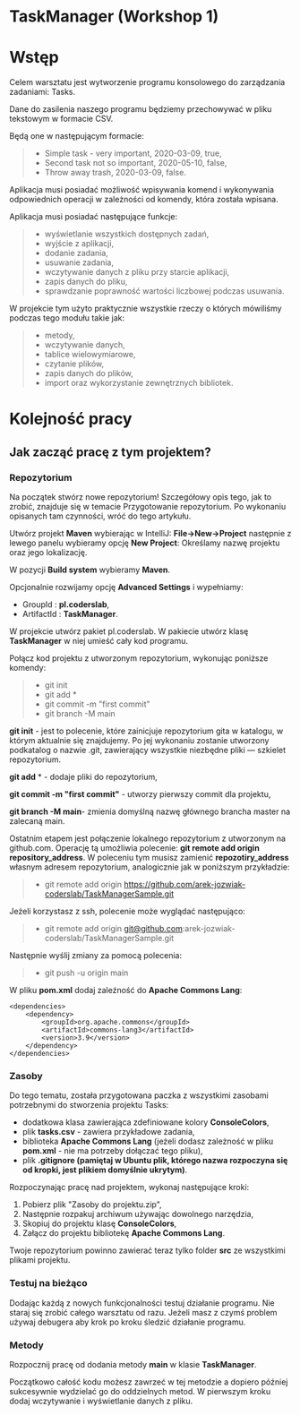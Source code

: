# TaskManager (Workshop 1)

# Wstęp
Celem warsztatu jest wytworzenie programu konsolowego do zarządzania zadaniami: Tasks.

Dane do zasilenia naszego programu będziemy przechowywać w pliku tekstowym w formacie CSV.

Będą one w następującym formacie:

> - Simple task - very important, 2020-03-09, true,
> - Second task not so important, 2020-05-10, false,
> - Throw away trash, 2020-03-09, false.

Aplikacja musi posiadać możliwość wpisywania komend i wykonywania odpowiednich operacji w zależności od komendy, która została wpisana.

Aplikacja musi posiadać następujące funkcje:

> - wyświetlanie wszystkich dostępnych zadań,
> - wyjście z aplikacji,
> - dodanie zadania,
> - usuwanie zadania,
> - wczytywanie danych z pliku przy starcie aplikacji,
> - zapis danych do pliku,
> - sprawdzanie poprawność wartości liczbowej podczas usuwania.

W projekcie tym użyto praktycznie wszystkie rzeczy o których mówiliśmy podczas tego modułu takie jak:

> - metody,
> - wczytywanie danych,
> - tablice wielowymiarowe,
> - czytanie plików,
> - zapis danych do plików,
> - import oraz wykorzystanie zewnętrznych bibliotek.

# Kolejność pracy

## Jak zacząć pracę z tym projektem?

### Repozytorium
Na początek stwórz nowe repozytorium! Szczegółowy opis tego, jak to zrobić, znajduje się w temacie Przygotowanie repozytorium. Po wykonaniu opisanych tam czynności, wróć do tego artykułu.

Utwórz projekt **Maven** wybierając w IntelliJ: **File->New->Project** następnie z lewego panelu wybieramy opcję **New Project**:
Określamy nazwę projektu oraz jego lokalizację.

W pozycji **Build system** wybieramy **Maven**.

Opcjonalnie rozwijamy opcję **Advanced Settings** i wypełniamy:

* GroupId : **pl.coderslab**,
* ArtifactId : **TaskManager**.

W projekcie utwórz pakiet pl.coderslab. W pakiecie utwórz klasę **TaskManager** w niej umieść cały kod programu.

Połącz kod projektu z utworzonym repozytorium, wykonując poniższe komendy:

> - git init
> - git add *
> - git commit -m "first commit"
> - git branch -M main

**git init** - jest to polecenie, które zainicjuje repozytorium gita w katalogu, w którym aktualnie się znajdujemy. Po jej wykonaniu zostanie utworzony podkatalog o nazwie .git, zawierający wszystkie niezbędne pliki — szkielet repozytorium.

**git add** * - dodaje pliki do repozytorium,

**git commit -m "first commit"** - utworzy pierwszy commit dla projektu,

**git branch -M main**- zmienia domyślną nazwę głównego brancha master na zalecaną main.

Ostatnim etapem jest połączenie lokalnego repozytorium z utworzonym na github.com. Operację tą umożliwia polecenie: **git remote add origin repository_address**. W poleceniu tym musisz zamienić **repozotiry_address** własnym adresem repozytorium, analogicznie jak w poniższym przykładzie:

> - git remote add origin https://github.com/arek-jozwiak-coderslab/TaskManagerSample.git

Jeżeli korzystasz z ssh, polecenie może wyglądać następująco:

> - git remote add origin git@github.com:arek-jozwiak-coderslab/TaskManagerSample.git

Następnie wyślij zmiany za pomocą polecenia:

> - git push -u origin main

W pliku **pom.xml** dodaj zaleźność do **Apache Commons Lang**:

    <dependencies>
        <dependency>
            <groupId>org.apache.commons</groupId>
            <artifactId>commons-lang3</artifactId>
            <version>3.9</version>
        </dependency>
    </dependencies>

### Zasoby
Do tego tematu, została przygotowana paczka z wszystkimi zasobami potrzebnymi do stworzenia projektu Tasks:

* dodatkowa klasa zawierająca zdefiniowane kolory **ConsoleColors**,
* plik **tasks.csv** - zawiera przykładowe zadania,
* biblioteka **Apache Commons Lang** (jeżeli dodasz zależność w pliku **pom.xml** - nie ma potrzeby dołączać tego pliku),
* plik **.gitignore (pamiętaj w Ubuntu plik, którego nazwa rozpoczyna się od kropki, jest plikiem domyślnie ukrytym)**.

Rozpoczynając pracę nad projektem, wykonaj następujące kroki:

1. Pobierz plik "Zasoby do projektu.zip",
2. Następnie rozpakuj archiwum używając dowolnego narzędzia,
3. Skopiuj do projektu klasę **ConsoleColors**,
4. Załącz do projektu bibliotekę **Apache Commons Lang**.

Twoje repozytorium powinno zawierać teraz tylko folder **src** ze wszystkimi plikami projektu.

### Testuj na bieżąco
Dodając każdą z nowych funkcjonalności testuj działanie programu. Nie staraj się zrobić całego warsztatu od razu. Jeżeli masz z czymś problem używaj debugera aby krok po kroku śledzić działanie programu.

### Metody
Rozpocznij pracę od dodania metody **main** w klasie **TaskManager**.

Początkowo całość kodu możesz zawrzeć w tej metodzie a dopiero później sukcesywnie wydzielać go do oddzielnych metod. W pierwszym kroku dodaj wczytywanie i wyświetlanie danych z pliku.
